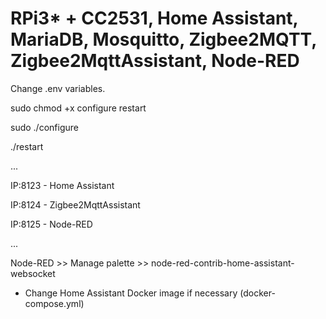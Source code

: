 # RPi3* + CC2531, Home Assistant, MariaDB, Mosquitto, Zigbee2MQTT, Zigbee2MqttAssistant, Node-RED

Change .env variables.

sudo chmod +x configure restart  

sudo ./configure

./restart

...

IP:8123 - Home Assistant

IP:8124 - Zigbee2MqttAssistant

IP:8125 - Node-RED

...

Node-RED >> Manage palette >> node-red-contrib-home-assistant-websocket

* Change Home Assistant Docker image if necessary (docker-compose.yml)
